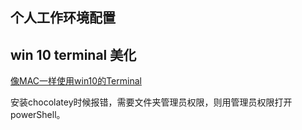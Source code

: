 ## 个人工作环境配置



## win 10 terminal 美化

[像MAC一样使用win10的Terminal](https://www.jianshu.com/p/4b2b7074d9e2)

安装chocolatey时候报错，需要文件夹管理员权限，则用管理员权限打开powerShell。